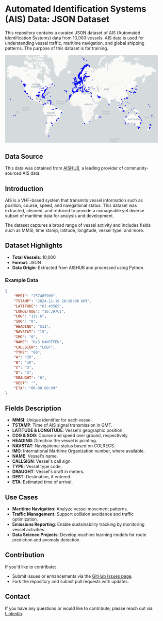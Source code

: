 
# Automated Identification Systems (AIS) Data: JSON Dataset

This repository contains a curated JSON dataset of AIS (Automated Identification Systems) data from 10,000 vessels. AIS data is used for understanding vessel traffic, maritime navigation, and global shipping patterns. The purpose of this dataset is for training.

![AIS Data Visualization](static/map.png)


## Data Source
This data was obtained from [AISHUB](https://www.aishub.net/), a leading provider of community-sourced AIS data.


## Introduction

AIS is a VHF-based system that transmits vessel information such as position, course, speed, and navigational status. This dataset was extracted, cleaned, and reduced to provide a manageable yet diverse subset of maritime data for analysis and development.

The dataset captures a broad range of vessel activity and includes fields such as MMSI, time stamp, latitude, longitude, vessel type, and more.

## Dataset Highlights

- **Total Vessels**: 10,000
- **Format**: JSON
- **Data Origin**: Extracted from AISHUB and processed using Python.

### Example Data
```json
{
    "MMSI": "257465900",
    "TSTAMP": "2024-11-19 20:28:06 GMT",
    "LATITUDE": "63.43565",
    "LONGITUDE": "10.39761",
    "COG": "137.6",
    "SOG": "0",
    "HEADING": "511",
    "NAVSTAT": "15",
    "IMO": "0",
    "NAME": "D/S HANSTEEN",
    "CALLSIGN": "LDQF",
    "TYPE": "60",
    "A": "20",
    "B": "10",
    "C": "3",
    "D": "2",
    "DRAUGHT": "0",
    "DEST": "",
    "ETA": "00-00 00:00"
}
```

## Fields Description

- **MMSI**: Unique identifier for each vessel.
- **TSTAMP**: Time of AIS signal transmission in GMT.
- **LATITUDE & LONGITUDE**: Vessel’s geographic position.
- **COG & SOG**: Course and speed over ground, respectively.
- **HEADING**: Direction the vessel is pointing.
- **NAVSTAT**: Navigational status based on COLREGS.
- **IMO**: International Maritime Organization number, where available.
- **NAME**: Vessel's name.
- **CALLSIGN**: Vessel's call sign.
- **TYPE**: Vessel type code.
- **DRAUGHT**: Vessel's draft in meters.
- **DEST**: Destination, if entered.
- **ETA**: Estimated time of arrival.

## Use Cases

- **Maritime Navigation**: Analyze vessel movement patterns.
- **Traffic Management**: Support collision avoidance and traffic optimization.
- **Emissions Reporting**: Enable sustainability tracking by monitoring vessel activities.
- **Data Science Projects**: Develop machine learning models for route prediction and anomaly detection.

## Contribution

If you'd like to contribute:

- Submit issues or enhancements via the [GitHub Issues page](#).
- Fork the repository and submit pull requests with updates.

## Contact

If you have any questions or would like to contribute, please reach out via [LinkedIn](https://www.linkedin.com/in/tayljordan/).

